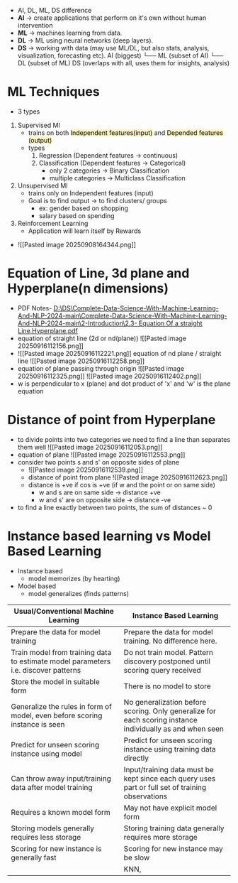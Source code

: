 - AI, DL, ML, DS difference
- **AI** → create applications that perform on it's own without human intervention
- **ML** → machines learning from data.
- **DL** → ML using neural networks (deep layers).
- **DS** → working with data (may use ML/DL, but also stats, analysis, visualization, forecasting etc).
	AI (biggest)
	 └── ML (subset of AI)
	       └── DL (subset of ML)
	DS (overlaps with all, uses them for insights, analysis)
# ML Techniques
- 3 types
1. Supervised Ml
	- trains on both <mark style="background: #FFF3A3A6;">Independent features(input)</mark> and <mark style="background: #FFF3A3A6;">Depended features (output)</mark>
	- types
		1. Regression (Dependent features -> continuous)
		2. Classification (Dependent features -> Categorical)
			- only 2 categories -> Binary Classification
			- multiple categories -> Multiclass Classification
2. Unsupervised Ml
	-  trains only on Independent features (input) 
	- Goal is to find output -> to find clusters/ groups
		- ex:  gender based on shopping 
		- salary based on spending
3. Reinforcement Learning
	- Application will learn itself by Rewards
- ![[Pasted image 20250908164344.png]]
# Equation of Line, 3d plane and Hyperplane(n dimensions)
- PDF Notes- [D:\DS\Complete-Data-Science-With-Machine-Learning-And-NLP-2024-main\Complete-Data-Science-With-Machine-Learning-And-NLP-2024-main\2-Introduction\2.3- Equation Of a straight Line,Hyperplane.pdf](file:///d%3A/DS/Complete-Data-Science-With-Machine-Learning-And-NLP-2024-main/Complete-Data-Science-With-Machine-Learning-And-NLP-2024-main/2-Introduction/2.3-%20Equation%20Of%20a%20straight%20Line%2CHyperplane.pdf)
- equation of straight line (2d or nd(plane)) ![[Pasted image 20250916112156.png]]
- ![[Pasted image 20250916112221.png]] equation of nd plane / straight line
	![[Pasted image 20250916112258.png]]
- equation of plane passing through origin
	![[Pasted image 20250916112325.png]]   ![[Pasted image 20250916112402.png]]
- w is perpendicular to x (plane) and dot product of 'x' and 'w' is the plane equation
# Distance of point from Hyperplane
- to divide points into two categories we need to find a line than separates them well 
	![[Pasted image 20250916112053.png]]
- equation of plane ![[Pasted image 20250916112553.png]]
- consider two points s and s' on opposite sides of plane
	- ![[Pasted image 20250916112539.png]]
	- distance of point from plane ![[Pasted image 20250916112623.png]]
	- distance is +ve if cos is +ve (if w and the point or on same side)
		- w and s are on same side -> distance +ve
		- w and s' are on opposite side -> distance -ve
- to find a line exactly between two points, the sum of distances ~ 0
# Instance based learning vs Model Based Learning
- Instance based
	- model memorizes (by hearting)
- Model based
	- model generalizes (finds patterns)

| Usual/Conventional Machine Learning                                                | Instance Based Learning                                                                                   |
| ---------------------------------------------------------------------------------- | --------------------------------------------------------------------------------------------------------- |
| Prepare the data for model training                                                | Prepare the data for model training. No difference here.                                                  |
| Train model from training data to estimate model parameters i.e. discover patterns | Do not train model. Pattern discovery postponed until scoring query received                              |
| Store the model in suitable form                                                   | There is no model to store                                                                                |
| Generalize the rules in form of model, even before scoring instance is seen        | No generalization before scoring. Only generalize for each scoring instance individually as and when seen |
| Predict for unseen scoring instance using model                                    | Predict for unseen scoring instance using training data directly                                          |
| Can throw away input/training data after model training                            | Input/training data must be kept since each query uses part or full set of training observations          |
| Requires a known model form                                                        | May not have explicit model form                                                                          |
| Storing models generally requires less storage                                     | Storing training data generally requires more storage                                                     |
| Scoring for new instance is generally fast                                         | Scoring for new instance may be slow                                                                      |
|                                                                                    | KNN,                                                                                                      |
 